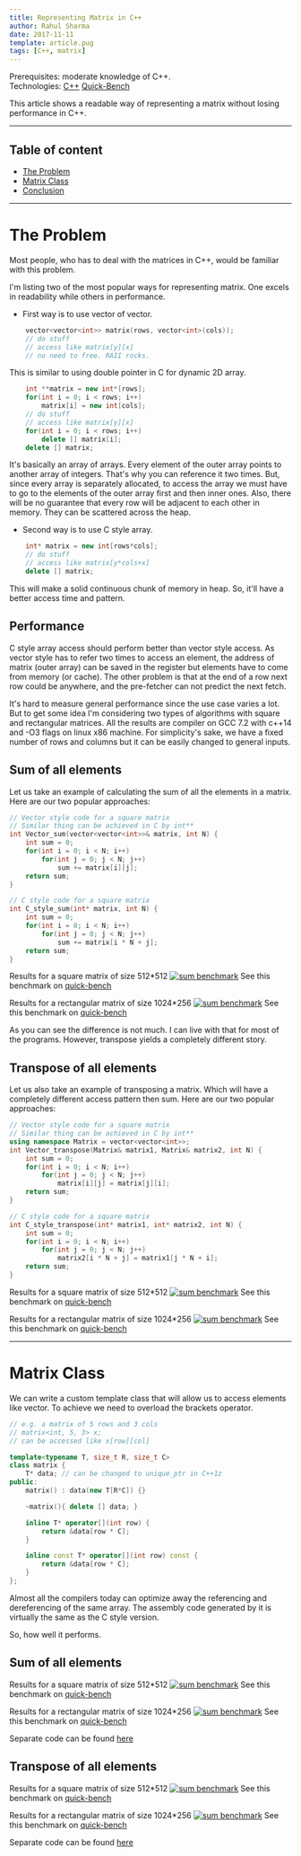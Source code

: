 ```yaml
---
title: Representing Matrix in C++
author: Rahul Sharma
date: 2017-11-11
template: article.pug
tags: [C++, matrix]
---
```


Prerequisites: moderate knowledge of C++.
<br/>
Technologies:
<a href="https://en.wikipedia.org/wiki/C%2B%2B" target="_blank">C++</i></a>
<a href="http://quick-bench.com/" target="_blank">Quick-Bench</a>

<span class="more"></span>

<script
  src="https://code.jquery.com/jquery-2.2.4.min.js"
  integrity="sha256-BbhdlvQf/xTY9gja0Dq3HiwQF8LaCRTXxZKRutelT44="
  crossorigin="anonymous">
</script>
<link href="/css/lightbox.min.css" rel="stylesheet">
<script src="/scripts/lightbox.min.js"></script>

This article shows a readable way of representing a matrix without losing performance in C++.

---

Table of content
----------------

*   [The Problem](#the-problem)
*   [Matrix Class](#matrix-class)
*   [Conclusion](#conclusion)

---

<h1 id="the-problem">The Problem</h1>

Most people, who has to deal with the matrices in C++, would be familiar with this problem.

I'm listing two of the most popular ways for representing matrix. One excels in readability while others in performance.

* First way is to use vector of vector.
```cpp
    vector<vector<int>> matrix(rows, vector<int>(cols));
    // do stuff
    // access like matrix[y][x]
    // no need to free. RAII rocks.
```
This is similar to using double pointer in C for dynamic 2D array.
```cpp
    int **matrix = new int*[rows];
    for(int i = 0; i < rows; i++)
        matrix[i] = new int[cols];
    // do stuff
    // access like matrix[y][x]
    for(int i = 0; i < rows; i++)
        delete [] matrix[i];
    delete [] matrix;
```
It's basically an array of arrays. Every element of the outer array points to another array of integers. That's why you can reference it two times. But, since every array is separately allocated, to access the array we must have to go to the elements of the outer array first and then inner ones. Also, there will be no guarantee that every row will be adjacent to each other in memory. They can be scattered across the heap.

* Second way is to use C style array.
```cpp
    int* matrix = new int[rows*cols];
    // do stuff
    // access like matrix[y*cols+x]
    delete [] matrix;
```
This will make a solid continuous chunk of memory in heap. So, it'll have a better access time and pattern.


Performance
-----------

C style array access should perform better than vector style access. As vector style has to refer two times to access an element, the address of matrix (outer array) can be saved in the register but elements have to come from memory (or cache). The other problem is that at the end of a row next row could be anywhere, and the pre-fetcher can not predict the next fetch.

It's hard to measure general performance since the use case varies a lot. But to get some idea I'm considering two types of algorithms with square and rectangular matrices. All the results are compiler on GCC 7.2 with c++14 and -O3 flags on linux x86 machine.
For simplicity's sake, we have a fixed number of rows and columns but it can be easily changed to general inputs.

## Sum of all elements

Let us take an example of calculating the sum of all the elements in a matrix. Here are our two popular approaches:

```cpp
// Vector style code for a square matrix
// Similar thing can be achieved in C by int**
int Vector_sum(vector<vector<int>>& matrix, int N) {
    int sum = 0;
    for(int i = 0; i < N; i++)
        for(int j = 0; j < N; j++)
            sum += matrix[i][j];
    return sum;
}
```

```cpp
// C style code for a square matrix
int C_style_sum(int* matrix, int N) {
    int sum = 0;
    for(int i = 0; i < N; i++)
        for(int j = 0; j < N; j++)
            sum += matrix[i * N + j];
    return sum;
}
```

Results for a square matrix of size 512*512
<a href="sum_square_1.png" data-lightbox="sum_1" data-title="Sum of elements (512x512)">
![sum benchmark](sum_square_1.png)</a>
See this benchmark on <a href="http://quick-bench.com/GXUG06sZDLCrGsOogF5wmd2DOFU" target="_blank">quick-bench</a>

Results for a rectangular matrix of size 1024*256
<a href="sum_rectangle_1.png" data-lightbox="sum_1" data-title="Sum of elements (1024x256)">
![sum benchmark](sum_rectangle_1.png)</a>
See this benchmark on <a href="http://quick-bench.com/ekNZpPxwiw4wYtqOV51vPF8CXUo" target="_blank">quick-bench</a>

As you can see the difference is not much. I can live with that for most of the programs. However, transpose yields a completely different story.


## Transpose of all elements

Let us also take an example of transposing a matrix. Which will have a completely different access pattern then sum. Here are our two popular approaches:

```cpp
// Vector style code for a square matrix
// Similar thing can be achieved in C by int**
using namespace Matrix = vector<vector<int>>;
int Vector_transpose(Matrix& matrix1, Matrix& matrix2, int N) {
    int sum = 0;
    for(int i = 0; i < N; i++)
        for(int j = 0; j < N; j++)
            matrix[i][j] = matrix[j][i];
    return sum;
}
```

```cpp
// C style code for a square matrix
int C_style_transpose(int* matrix1, int* matrix2, int N) {
    int sum = 0;
    for(int i = 0; i < N; i++)
        for(int j = 0; j < N; j++)
            matrix2[i * N + j] = matrix1[j * N + i];
    return sum;
}
```

Results for a square matrix of size 512*512
<a href="transpose_square_1.png" data-lightbox="transpose_1" data-title="Transpose of elements (512x512)">
![sum benchmark](transpose_square_1.png)</a>
See this benchmark on <a href="http://quick-bench.com/0DVlD6PAcBQvMmfnjLlJpcSHcls" target="_blank">quick-bench</a>

Results for a rectangular matrix of size 1024*256
<a href="transpose_rectangle_1.png" data-lightbox="transpose_1" data-title="Transpose of elements (1024x256)">
![sum benchmark](transpose_rectangle_1.png)</a>
See this benchmark on <a href="http://quick-bench.com/IyZq2RwP_RtZJpC4B8iwTSTSRwI" target="_blank">quick-bench</a>

---

<h1 id="matrix-class">Matrix Class</h1>

We can write a custom template class that will allow us to access elements like vector. To achieve we need to overload the brackets operator.

```cpp
// e.g. a matrix of 5 rows and 3 cols
// matrix<int, 5, 3> x;
// can be accessed like x[row][col]

template<typename T, size_t R, size_t C>
class matrix {
    T* data; // can be changed to unique_ptr in C++1z
public:
    matrix() : data(new T[R*C]) {}

    ~matrix(){ delete [] data; }

    inline T* operator[](int row) {
        return &data[row * C];
    }

    inline const T* operator[](int row) const {
        return &data[row * C];
    }
};

```

Almost all the compilers today can optimize away the referencing and dereferencing of the same array. The assembly code generated by it is virtually the same as the C style version.

So, how well it performs.

## Sum of all elements

Results for a square matrix of size 512*512
<a href="sum_square_2.png" data-lightbox="sum_2" data-title="Sum of elements (512x512)">
![sum benchmark](sum_square_2.png)</a>
See this benchmark on <a href="http://quick-bench.com/UODm6ylUQGqDCGbdxMIUvpqHrcA" target="_blank">quick-bench</a>

Results for a rectangular matrix of size 1024*256
<a href="sum_rectangle_2.png" data-lightbox="sum_2" data-title="Sum of elements (1024x256)">
![sum benchmark](sum_rectangle_2.png)</a>
See this benchmark on <a href="http://quick-bench.com/-rGgWT2v0CZsUNbOtoTOCs9ybiE" target="_blank">quick-bench</a>

Separate code can be found <a href="sum.cpp" target="_blank">here</a>

## Transpose of all elements

Results for a square matrix of size 512*512
<a href="transpose_square_2.png" data-lightbox="transpose_2" data-title="Transpose of elements (512x512)">
![sum benchmark](transpose_square_2.png)</a>
See this benchmark on <a href="http://quick-bench.com/VxtU_lR77Fjtm-vo9Vs8CmMDQl4" target="_blank">quick-bench</a>

Results for a rectangular matrix of size 1024*256
<a href="transpose_rectangle_2.png" data-lightbox="transpose_2" data-title="Transpose of elements (1024x256)">
![sum benchmark](transpose_rectangle_2.png)</a>
See this benchmark on <a href="http://quick-bench.com/PXQl8uW3Dk1R_pBelXFlFCMRxEY" target="_blank">quick-bench</a>

Separate code can be found <a href="transpose.cpp" target="_blank">here</a>
